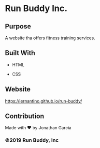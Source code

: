 # Run Buddy Inc.


## Purpose

A website tha offers fitness training services.


## Built With

* HTML

* CSS


## Website

https://lernantino.github.io/run-buddy/


## Contribution

Made with ❤️ by Jonathan Garcia


### ©️2019 Run Buddy, Inc
